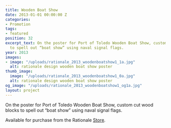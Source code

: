 ```yaml
---
title: Wooden Boat Show
date: 2013-01-01 00:00:00 Z
categories:
- Promotion
tags:
- featured
position: 32
excerpt_text: On the poster for Port of Toledo Wooden Boat Show, custom cut wood blocks
  to spell out “boat show” using naval signal flags.
year: 2013
images:
- image: "/uploads/rationale_2013_woodenboatshow1_1a.jpg"
  alt: rationale design wooden boat show poster
thumb_image:
  image: "/uploads/rationale_2013_woodenboatshow1_0a.jpg"
  alt: rationale design wooden boat show poster
og_image: "/uploads/rationale_2013_woodenboatshow1_og1a.jpg"
layout: project
---
```


On the poster for Port of Toledo Wooden Boat Show, custom cut wood blocks to spell out “boat show” using naval signal flags.

Available for purchase from the Rationale [Store](https://rationale-design.com/shop/wooden-boat-show-poster/).